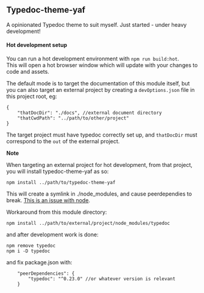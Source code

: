 ## Typedoc-theme-yaf

A opinionated Typedoc theme to suit myself.
Just started - under heavy development!

#### Hot development setup

You can run a hot development environment with `npm run build:hot`.  
This will open a hot browser window which will update with your changes to code and assets.

The default mode is to target the documentation of this module itself, but you can also target an external project by creating a `devOptions.json` file in this project root, eg:

```jsonc
{
	"thatDocDir": "./docs", //external document directory
	"thatCwdPath": "../path/to/other/project"
}
```

The target project must have typedoc correctly set up, and `thatDocDir` must correspond to the `out` of the external project.

**Note**

When targeting an external project for hot development, from that project, you will install typedoc-theme-yaf as so:

```
npm install ../path/to/typedoc-theme-yaf
```

This will create a symlink in ./node_modules, and cause peerdependies to break. [This is an issue with node](https://github.com/npm/npm/issues/5875).

Workaround from this module directory:

```
npm install ../path/to/external/project/node_modules/typedoc
```

and after development work is done:

```
npm remove typedoc
npm i -D typedoc
```

and fix package.json with:

```jsonc
	"peerDependencies": {
		"typedoc": "^0.23.0" //or whatever version is relevant
	}
```
